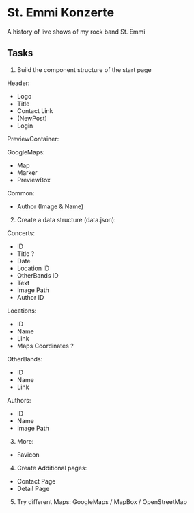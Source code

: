 # St. Emmi Konzerte
A history of live shows of my rock band St. Emmi

## Tasks
1. Build the component structure of the start page

Header:
- Logo
- Title
- Contact Link
- (NewPost)
- Login

PreviewContainer:
 
GoogleMaps:
- Map
- Marker
- PreviewBox

Common:
- Author (Image & Name)

2. Create a data structure (data.json):

Concerts:
- ID
- Title ?
- Date
- Location ID
- OtherBands ID
- Text
- Image Path
- Author ID
 
Locations:
- ID
- Name
- Link
- Maps Coordinates ?

OtherBands:
- ID
- Name
- Link

Authors:
- ID
- Name
- Image Path

3. More:
- Favicon

4. Create Additional pages:
- Contact Page
- Detail Page

5. Try different Maps:
GoogleMaps / MapBox / OpenStreetMap